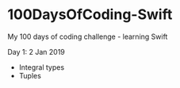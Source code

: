 # 100DaysOfCoding-Swift
My 100 days of coding challenge - learning Swift

Day 1: 2 Jan 2019
- Integral types
- Tuples
